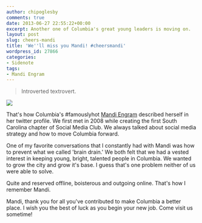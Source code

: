 ```yaml
---
author: chipoglesby
comments: true
date: 2013-06-27 22:55:22+00:00
excerpt: Another one of Columbia's great young leaders is moving on.
layout: post
slug: cheers-mandi
title: 'We''ll miss you Mandi! #cheersmandi'
wordpress_id: 27866
categories:
- Sidenote
tags:
- Mandi Engram
---
```


<blockquote>Introverted textrovert.</blockquote>



![](https://storage.googleapis.com/www.chipoglesby.com/Engram-300x193.jpg)

That's how Columbia's #famouslyhot [Mandi Engram](http://www.twitter.com/mandiengram) described herself in her twitter profile. We first met in 2008 while creating the first South Carolina chapter of Social Media Club. We always talked about social media strategy and how to move Columbia forward.

One of my favorite conversations that I constantly had with Mandi was how to prevent what we called 'brain drain.' We both felt that we had a vested interest in keeping young, bright, talented people in Columbia. We wanted to grow the city and grow it's base. I guess that's one problem neither of us were able to solve.

Quite and reserved offline, boisterous and outgoing online. That's how I remember Mandi.

Mandi, thank you for all you've contributed to make Columbia a better place. I wish you the best of luck as you begin your new job. Come visit us sometime!
